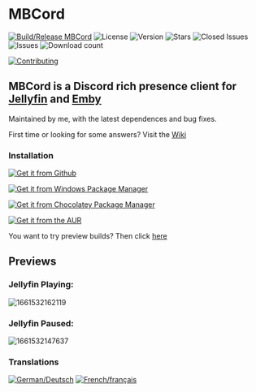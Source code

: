 # MBCord

[![Build/Release MBCord](https://img.shields.io/github/actions/workflow/status/SandwichFox/MBCord/build.yml?label=Build%20MBCord&logo=GitHub&style=for-the-badge)](https://github.com/SandwichFox/MBCord/actions/workflows/build.yml) 
![License](https://img.shields.io/github/license/SandwichFox/MBCord?style=for-the-badge) 
![Version](https://img.shields.io/github/v/release/SandwichFox/MBCord?style=for-the-badge)
![Stars](https://img.shields.io/github/stars/SandwichFox/MBCord?logo=&style=for-the-badge) 
![Closed Issues](https://img.shields.io/github/issues-closed-raw/SandwichFox/MBCord?color=green&&style=for-the-badge) 
![Issues](https://img.shields.io/github/issues-raw/SandwichFox/MBCord?&color=red&style=for-the-badge) 
![Download count](https://img.shields.io/github/downloads/SandwichFox/MBCord/total?style=for-the-badge)

[![Contributing](https://img.shields.io/badge/Contributing-100000?style=for-the-badge&logo=github)](CONTRIBUTING.md)

## MBCord is a Discord rich presence client for [Jellyfin](https://jellyfin.org) and [Emby](https://emby.media/)

Maintained by me, with the latest dependences and bug fixes.

First time or looking for some answers? Visit the [Wiki](https://github.com/SandwichFox/MBCord/wiki)

### Installation

[![Get it from Github](https://img.shields.io/badge/Get_It_From_GitHub-100000?style=for-the-badge&logo=github&logoColor=white)](https://github.com/SandwichFox/MBCord/releases/latest)

[![Get it from Windows Package Manager](https://img.shields.io/badge/-get%20it%20from%20Winget-black?style=for-the-badge&logo=windows11&logoColor=blue)](https://winstall.app/apps/SandwichFox.mbcord)

[![Get it from Chocolatey Package Manager](https://img.shields.io/badge/-get%20it%20from%20Chocolatey-black?style=for-the-badge&logo=chocolatey)](https://community.chocolatey.org/packages/mbcord)

<!---
[![Get it from Flathub](https://img.shields.io/badge/Get%20it%20from%20Flathub-black?style=for-the-badge&logo=flathub)]()
!---->

[![Get it from the AUR](https://img.shields.io/badge/Get%20it%20from%20the%20aur%20(Not%20Maintained%20by%20me)-black?style=for-the-badge&logo=archlinux)](https://aur.archlinux.org/packages/mbcord-appimage) 


You want to try preview builds?
Then click [here](previews/README-previews.md)

## Previews

### Jellyfin Playing:

![1661532162119](image/README/1661532162119.png)

### Jellyfin Paused:

![1661532147637](image/README/1661532147637.png)


### Translations

[![German/Deutsch](https://img.shields.io/badge/-German%2FDeutsch-black?style=for-the-badge&logo=googletranslate&logoColor=white)](translation/README-DE.md)
[![French/français](https://img.shields.io/badge/-French%2FFRANCAIS-black?style=for-the-badge&logo=googletranslate&logoColor=white)](translation/README-FR.md)


